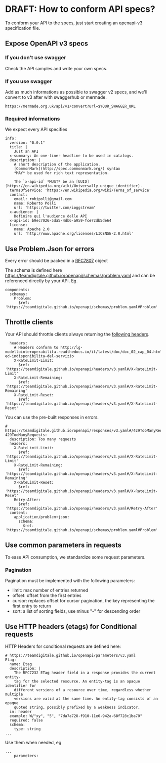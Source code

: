 # DRAFT: How to conform API specs?

To conform your API to the specs, just start creating
an openapi-v3 specification file.

## Expose OpenAPI v3 specs

### If you don't use swagger

Check the API samples and write your own specs.

### If you use swagger

Add as much informations as possible to swagger v2 specs, and we'll convert to v3 after
with swaggerhub or mermade.

```
https://mermade.org.uk/api/v1/convert?url=$YOUR_SWAGGER_URL
```

### Required informations

We expect every API specifies

```
info:
  version: "0.0.1"
  title: |
    Just an API
  x-summary: An one-liner headline to be used in catalogs.
  description: |
    A short description of the application.
    [CommonMark](http://spec.commonmark.org/) syntax
    *MAY* be used for rich text representation.

    The `x-api-id` *MUST* be an [UUID](https://en.wikipedia.org/wiki/Universally_unique_identifier).
  termsOfService: 'https://en.wikipedia.org/wiki/Terms_of_service'
  contact:
    email: robipolli@gmail.com
    name: Roberto Polli
    url: 'https://twitter.com/ioggstream'
  x-audience: |
    Definire qui l'audience delle API
  x-api-id: b9ec7026-5da5-4db6-a959-fce72db5de64
  license:
    name: Apache 2.0
    url: 'http://www.apache.org/licenses/LICENSE-2.0.html'

```

## Use Problem.Json for errors

Every error should be packed in a [RFC7807](https://tools.ietf.org/html/rfc7807) object

The schema is defined here https://teamdigitale.github.io/openapi/schemas/problem.yaml
and can be referenced directly by your API. Eg.

```
components:
  schemas:
    Problem:
      $ref: 'https://teamdigitale.github.io/openapi/schemas/problem.yaml#Problem'

```

## Throttle clients

Your API should throttle clients always returning the [following headers](http://william.holroyd.name/2014/11/02/how-do-most-apis-handle-rate-limiting/).

```
  headers:
    # Headers conform to http://lg-modellointeroperabilita.readthedocs.io/it/latest/doc/doc_02_cap_04.html#throttling-ed-indisponibilita-del-servizio
    X-RateLimit-Limit:
      $ref: 'https://teamdigitale.github.io/openapi/headers/v3.yaml#/X-RateLimit-Limit'
    X-RateLimit-Remaining:
      $ref: 'https://teamdigitale.github.io/openapi/headers/v3.yaml#/X-RateLimit-Remaining'
    X-RateLimit-Reset:
      $ref: 'https://teamdigitale.github.io/openapi/headers/v3.yaml#/X-RateLimit-Reset'

```

You can use the pre-built responses in errors.

```
# https://teamdigitale.github.io/openapi/responses/v3.yaml#/429TooManyRequests
429TooManyRequests:
  description: Too many requests
  headers:
    X-RateLimit-Limit:
      $ref: 'https://teamdigitale.github.io/openapi/headers/v3.yaml#/X-RateLimit-Limit'
    X-RateLimit-Remaining:
      $ref: 'https://teamdigitale.github.io/openapi/headers/v3.yaml#/X-RateLimit-Remaining'
    X-RateLimit-Reset:
      $ref: 'https://teamdigitale.github.io/openapi/headers/v3.yaml#/X-RateLimit-Reset'
    Retry-After:
      $ref: 'https://teamdigitale.github.io/openapi/headers/v3.yaml#/Retry-After'
  content:
    application/problem+json:
      schema:
        $ref: 'https://teamdigitale.github.io/openapi/schemas/problem.yaml#Problem'

```


## Use common parameters in requests

To ease API consumption, we standardize some request parameters.

### Pagination

Pagination must be implemented with the following parameters:

  - limit: max number of entries returned
  - offset: offset from the first entries
  - cursor: replaces offset for cursor pagination, the key representing the
            first entry to return
  - sort: a list of sorting fields, use minus "-" for descending order


## Use HTTP headers (etags) for Conditional requests

HTTP Headers for conditional requests are defined here:

```
# https://teamdigitale.github.io/openapi/parameters/v3.yaml
Etag:
  name: Etag
  description: |
    The RFC7232 ETag header field in a response provides the current entity-
    tag for the selected resource. An entity-tag is an opaque identifier for
    different versions of a resource over time, regardless whether multiple
    versions are valid at the same time. An entity-tag consists of an opaque
    quoted string, possibly prefixed by a weakness indicator.
  in: header
  example: W/"xy", "5", "7da7a728-f910-11e6-942a-68f728c1ba70"
  required: false
  schema:
    type: string
...
```

Use them when needed, eg

```
...
    parameters:

```
